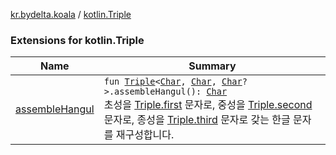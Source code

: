 [kr.bydelta.koala](../index.md) / [kotlin.Triple](./index.md)

### Extensions for kotlin.Triple

| Name | Summary |
|---|---|
| [assembleHangul](assemble-hangul.md) | `fun `[`Triple`](https://kotlinlang.org/api/latest/jvm/stdlib/kotlin/-triple/index.html)`<`[`Char`](https://kotlinlang.org/api/latest/jvm/stdlib/kotlin/-char/index.html)`, `[`Char`](https://kotlinlang.org/api/latest/jvm/stdlib/kotlin/-char/index.html)`, `[`Char`](https://kotlinlang.org/api/latest/jvm/stdlib/kotlin/-char/index.html)`?>.assembleHangul(): `[`Char`](https://kotlinlang.org/api/latest/jvm/stdlib/kotlin/-char/index.html)<br>초성을 [Triple.first](https://kotlinlang.org/api/latest/jvm/stdlib/kotlin/-triple/first.html) 문자로, 중성을 [Triple.second](https://kotlinlang.org/api/latest/jvm/stdlib/kotlin/-triple/second.html) 문자로, 종성을 [Triple.third](https://kotlinlang.org/api/latest/jvm/stdlib/kotlin/-triple/third.html) 문자로 갖는 한글 문자를 재구성합니다. |
